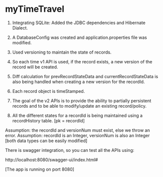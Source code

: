 # myTimeTravel

1. Integrating SQLite: Added the JDBC dependencies and Hibernate Dialect. 
2. A DatabaseConfig was created and application.properties file was modified.



1. Used versioning to maintain the state of records. 
2. So each time v1 API is used, if the record exists, a new version of the record will be created. 
3. Diff calculation for prevRecordStateData and currentRecordStateData is also being handled when creating a new version for the recordId.
4. Each record object is timeStamped.
5. The goal of the v2 APIs is to provide the ability to partially persistent records and to be able to modify/update an existing record/policy. 
6. All the different states for a recordId is being maintained using a recordHistory table. [pk = recordId]

Assumption: the recordId and versionNum must exist, else we throw an error.
Assumption: recordId is an Integer, versionNum is also an Integer [both data types can be easily modified]

There is swagger integration, so you can test all the APIs using:

http://localhost:8080/swagger-ui/index.html#

[The app is running on port 8080]
